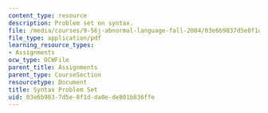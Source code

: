 ```yaml
---
content_type: resource
description: Problem set on syntax.
file: /media/courses/9-56j-abnormal-language-fall-2004/03e6b9837d5e8f1dda0ede801b836ffe_synt_problem_set.pdf
file_type: application/pdf
learning_resource_types:
- Assignments
ocw_type: OCWFile
parent_title: Assignments
parent_type: CourseSection
resourcetype: Document
title: Syntax Problem Set
uid: 03e6b983-7d5e-8f1d-da0e-de801b836ffe
---
```

